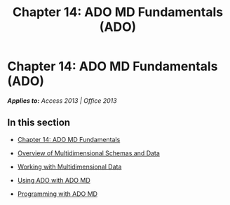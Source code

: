 ﻿---
title: 'Chapter 14: ADO MD Fundamentals (ADO)'
TOCTitle: 'Chapter 14: ADO MD Fundamentals'
ms:assetid: 177d3556-e4b9-44d2-a714-471a39279e09
ms:mtpsurl: https://msdn.microsoft.com/en-us/library/JJ248927(v=office.15)
ms:contentKeyID: 48543450
ms.date: 09/18/2015
mtps_version: v=office.15
---

# Chapter 14: ADO MD Fundamentals (ADO)


_**Applies to:** Access 2013 | Office 2013_

## In this section

  - [Chapter 14: ADO MD Fundamentals](chapter-14-ado-md-fundamentals.md)

  - [Overview of Multidimensional Schemas and Data](overview-of-multidimensional-schemas-and-data.md)

  - [Working with Multidimensional Data](working-with-multidimensional-data.md)

  - [Using ADO with ADO MD](using-ado-with-ado-md.md)

  - [Programming with ADO MD](programming-with-ado-md.md)

